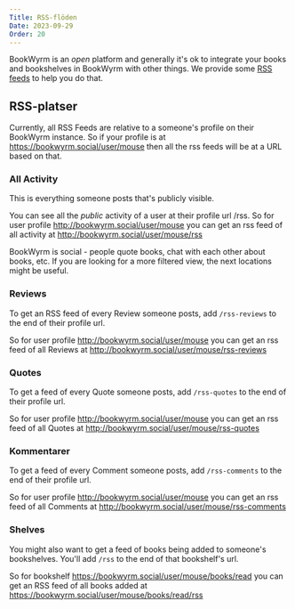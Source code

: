```yaml
---
Title: RSS-flöden
Date: 2023-09-29
Order: 20
---
```


BookWyrm is an _open_ platform and generally it's ok to integrate your books and bookshelves in BookWyrm with other things. We provide some [RSS feeds](https://cyber.harvard.edu/rss/rss.html) to help you do that.

## RSS-platser

Currently, all RSS Feeds are relative to a someone's profile on their BookWyrm instance. So if your profile is at https://bookwyrm.social/user/mouse then all the rss feeds will be at a URL based on that.

### All Activity

This is everything someone posts that's publicly visible.

You can see all the _public_ activity of a user at their profile url /rss. So for user profile http://bookwyrm.social/user/mouse you can get an rss feed of all activity at http://bookwyrm.social/user/mouse/rss

BookWyrm is social - people quote books, chat with each other about books, etc. If you are looking for a more filtered view, the next locations might be useful.

### Reviews

To get an RSS feed of every Review someone posts, add `/rss-reviews` to the end of their profile url.

So for user profile http://bookwyrm.social/user/mouse you can get an rss feed of all Reviews at http://bookwyrm.social/user/mouse/rss-reviews

### Quotes

To get a feed of every Quote someone posts, add `/rss-quotes` to the end of their profile url.

So for user profile http://bookwyrm.social/user/mouse you can get an rss feed of all Quotes at http://bookwyrm.social/user/mouse/rss-quotes

### Kommentarer

To get a feed of every Comment someone posts, add `/rss-comments` to the end of their profile url.

So for user profile http://bookwyrm.social/user/mouse you can get an rss feed of all Comments at http://bookwyrm.social/user/mouse/rss-comments

### Shelves

You might also want to get a feed of books being added to someone's bookshelves. You'll add `/rss` to the end of that bookshelf's url.

So for bookshelf https://bookwyrm.social/user/mouse/books/read you can get an RSS feed of all books added at https://bookwyrm.social/user/mouse/books/read/rss
